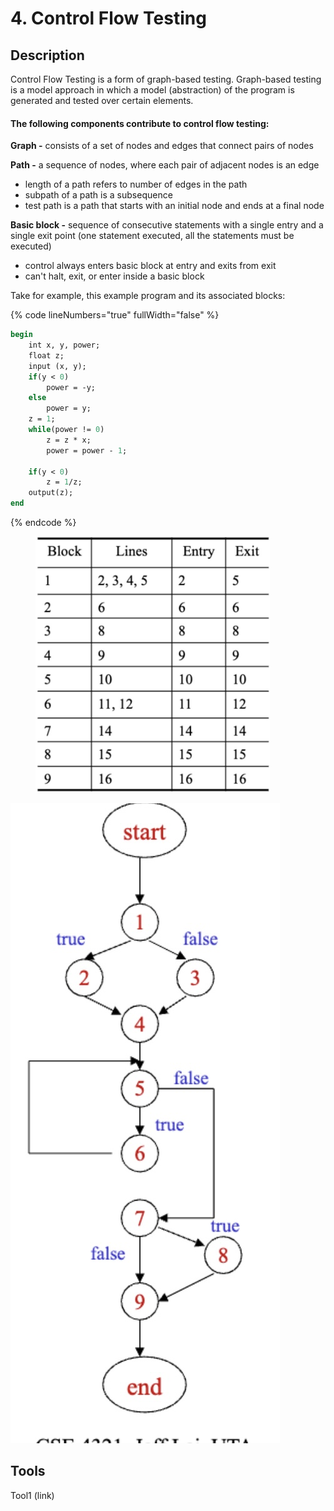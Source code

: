 # 4. Control Flow Testing

## Description

Control Flow Testing is a form of graph-based testing. Graph-based testing is a model approach in which a model (abstraction) of the program is generated and tested over certain elements.&#x20;



#### The following components contribute to control flow testing:

**Graph -** consists of a set of nodes and edges that connect pairs of nodes

**Path -** a sequence of nodes, where each pair of adjacent nodes is an edge

* length of a path refers to number of edges in the path
* subpath of a path is a subsequence
* test path is a path that starts with an initial node and ends at a final node

**Basic block -** sequence of consecutive statements with a single entry and a single exit point (one statement executed, all the statements must be executed)

* control always enters basic block at entry and exits from exit
* can't halt, exit, or enter inside a basic block



Take for example, this example program and its associated blocks:   &#x20;

{% code lineNumbers="true" fullWidth="false" %}
```pascal
begin
    int x, y, power;
    float z;
    input (x, y);
    if(y < 0)
        power = -y;
    else
        power = y;
    z = 1;
    while(power != 0) 
        z = z * x;
        power = power - 1;
        
    if(y < 0)
        z = 1/z;
    output(z);
end
```
{% endcode %}

<figure><img src="../../.gitbook/assets/image (3).png" alt="" width="375"><figcaption></figcaption></figure>

![](../../.gitbook/assets/image.png)















## Tools&#x20;

Tool1 (link)
